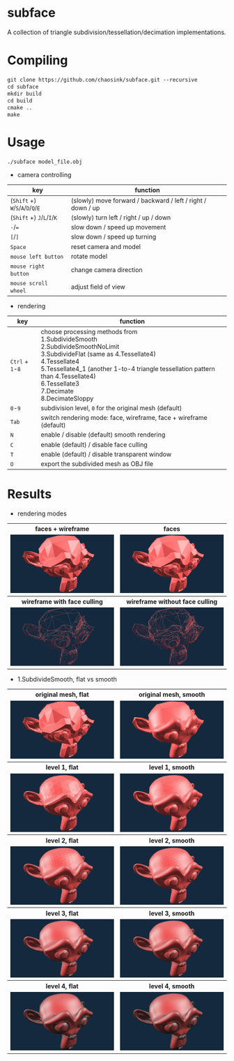 # subface

A collection of triangle subdivision/tessellation/decimation implementations.

# Compiling

```
git clone https://github.com/chaosink/subface.git --recursive
cd subface
mkdir build
cd build
cmake ..
make
```

# Usage

```
./subface model_file.obj
```

* camera controlling

key | function
-|-
(`Shift` +) `W`/`S`/`A`/`D`/`Q`/`E` | (slowly) move forward / backward / left / right / down / up
(`Shift` +) `J`/`L`/`I`/`K` | (slowly) turn left / right / up / down
`-`/`=` | slow down / speed up movement
`[`/`]` | slow down / speed up turning
`Space` | reset camera and model
`mouse left button` | rotate model
`mouse right button` | change camera direction
`mouse scroll wheel` | adjust field of view

* rendering

key | function
-|-
`Ctrl` + `1`-`8` | choose processing methods from<br/>1.SubdivideSmooth<br/>2.SubdivideSmoothNoLimit<br/>3.SubdivideFlat (same as 4.Tessellate4)<br/>4.Tessellate4<br/>5.Tessellate4_1 (another 1-to-4 triangle tessellation pattern than 4.Tessellate4)<br/>6.Tessellate3<br/>7.Decimate<br/>8.DecimateSloppy 
`0`-`9` | subdivision level, `0` for the original mesh (default)
`Tab` | switch rendering mode: face, wireframe, face + wireframe (default)
`N` | enable / disable (default) smooth rendering
`C` | enable (default) / disable face culling
`T` | enable (default) / disable transparent window
`O` | export the subdivided mesh as OBJ file

# Results

* rendering modes

<table>
	<!-- faces + wireframe, faces -->
	<tr align="center">
		<th>
			faces + wireframe
		</th>
		<th>
			faces
		</th>
	</tr>
	<tr align="center">
		<td>
			<img src="./result/suzanne_level-0_flat.png"></img>
		</td>
		<td>
			<img src="./result/suzanne_level-0_face.png"></img>
		</td>
	</tr>
	<!-- wireframe with face culling, wireframe without face culling -->
	<tr align="center">
		<th>
			wireframe with face culling
		</th>
		<th>
			wireframe without face culling
		</th>
	</tr>
	<tr align="center">
		<td>
			<img src="./result/suzanne_level-0_wireframe_cull-face.png"></img>
		</td>
		<td>
			<img src="./result/suzanne_level-0_wireframe_no-cull-face.png"></img>
		</td>
	</tr>
</table>

* 1.SubdivideSmooth, flat vs smooth

<table>
	<!-- original mesh -->
	<tr align="center">
		<th>
			original mesh, flat
		</th>
		<th>
			original mesh, smooth
		</th>
	</tr>
	<tr align="center">
		<td>
			<img src="./result/suzanne_level-0_flat.png"></img>
		</td>
		<td>
			<img src="./result/suzanne_level-0_smooth.png"></img>
		</td>
	</tr>
	<!-- level 1 -->
	<tr align="center">
		<th>
			level 1, flat
		</th>
		<th>
			level 1, smooth
		</th>
	</tr>
	<tr align="center">
		<td>
			<img src="./result/suzanne_level-1_flat.png"></img>
		</td>
		<td>
			<img src="./result/suzanne_level-1_smooth.png"></img>
		</td>
	</tr>
	<!-- level 2 -->
	<tr align="center">
		<th>
			level 2, flat
		</th>
		<th>
			level 2, smooth
		</th>
	</tr>
	<tr align="center">
		<td>
			<img src="./result/suzanne_level-2_flat.png"></img>
		</td>
		<td>
			<img src="./result/suzanne_level-2_smooth.png"></img>
		</td>
	</tr>
	<!-- level 3 -->
	<tr align="center">
		<th>
			level 3, flat
		</th>
		<th>
			level 3, smooth
		</th>
	</tr>
	<tr align="center">
		<td>
			<img src="./result/suzanne_level-3_flat.png"></img>
		</td>
		<td>
			<img src="./result/suzanne_level-3_smooth.png"></img>
		</td>
	</tr>
	<!-- level 4 -->
	<tr align="center">
		<th>
			level 4, flat
		</th>
		<th>
			level 4, smooth
		</th>
	</tr>
	<tr align="center">
		<td>
			<img src="./result/suzanne_level-4_flat.png"></img>
		</td>
		<td>
			<img src="./result/suzanne_level-4_smooth.png"></img>
		</td>
	</tr>
</table>
